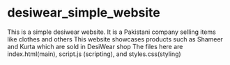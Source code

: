 # desiwear_simple_website
This is a simple desiwear website.
It is a Pakistani company selling items like clothes and others
This website showcases products such as Shameer and Kurta which are sold in DesiWear shop
The files here are index.html(main), script.js (scripting), and styles.css(styling)
